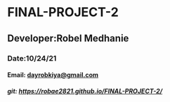 # FINAL-PROJECT-2
## Developer:Robel Medhanie
### Date:10/24/21
#### Email: dayrobkiya@gmail.com
##### git:  https://robae2821.github.io/FINAL-PROJECT-2/
